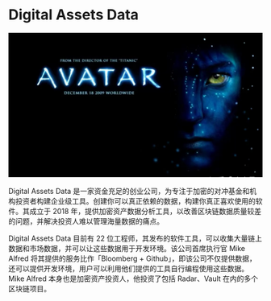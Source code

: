 # Digital Assets Data



![](3f345d60d13251dadf89156aafea5a6.jpg)

Digital Assets Data 是一家资金充足的创业公司，为专注于加密的对冲基金和机构投资者构建企业级工具。创建你可以真正依赖的数据，构建你真正喜欢使用的软件。其成立于 2018 年，提供加密资产数据分析工具，以改善区块链数据质量较差的问题，并解决投资人难以管理海量数据的痛点。

Digital Assets Data 目前有 22 位工程师，其发布的软件工具，可以收集大量链上数据和市场数据，并可以让这些数据用于开发环境。该公司首席执行官 Mike Alfred 将其提供的服务比作「Bloomberg + Github」，即该公司不仅提供数据，还可以提供开发环境，用户可以利用他们提供的工具自行编程使用这些数据。Mike Alfred 本身也是加密资产投资人，他投资了包括 Radar、Vault 在内的多个区块链项目。
